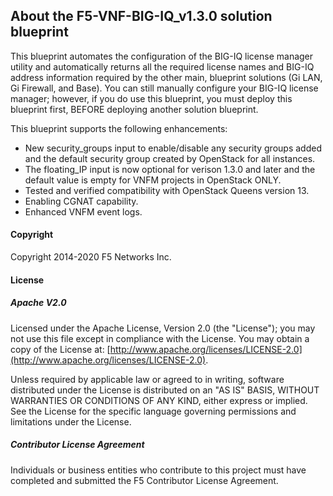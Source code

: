 ## About the F5-VNF-BIG-IQ_v1.3.0 solution blueprint
This blueprint automates the configuration of the BIG-IQ license manager utility and automatically returns all the required license names and BIG-IQ address information required by the other main, blueprint solutions (Gi LAN, Gi Firewall, and Base). You can still manually configure your BIG-IQ license manager; however, if you do use this blueprint, you must deploy this blueprint first, BEFORE deploying another solution blueprint.

This blueprint supports the following enhancements:

* New security_groups input to enable/disable any security groups added and the default security group created by OpenStack for all instances.
* The floating_IP input is now optional for verison 1.3.0 and later and the default value is empty for VNFM projects in OpenStack ONLY. 
* Tested and verified compatibility with OpenStack Queens version 13.
* Enabling CGNAT capability.
* Enhanced VNFM event logs.


#### Copyright
Copyright 2014-2020 F5 Networks Inc.

#### License

##### Apache V2.0 
Licensed under the Apache License, Version 2.0 (the "License"); you may not use this file except in compliance with the License. You may obtain a copy of the License at: [http://www.apache.org/licenses/LICENSE-2.0](http://www.apache.org/licenses/LICENSE-2.0).

Unless required by applicable law or agreed to in writing, software distributed under the License is distributed on an "AS IS" BASIS, WITHOUT WARRANTIES OR CONDITIONS OF ANY KIND, either express or implied. See the License for the specific language governing permissions and limitations under the License.

##### Contributor License Agreement
Individuals or business entities who contribute to this project must have completed and submitted the F5 Contributor License Agreement.
